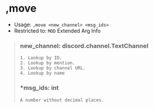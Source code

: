 # ,move

 - Usage: `,move <new_channel> <msg_ids>`
 - Restricted to: `MOD`
Extended Arg Info
> ### new_channel: discord.channel.TextChannel
> 
> 
>     1. Lookup by ID.
>     2. Lookup by mention.
>     3. Lookup by channel URL.
>     4. Lookup by name
> 
>     
> ### *msg_ids: int
> ```
> A number without decimal places.
> ```

